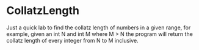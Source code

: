 # CollatzLength

Just a quick lab to find the collatz length of numbers in a given range, for example, given an int N and int M where M > N the program will return the collatz length of every integer from N to M inclusive. 
